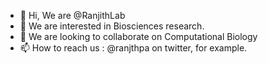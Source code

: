 - 👋 Hi, We are @RanjithLab
- 👀 We are interested in Biosciences research.
- 💞️ We are looking to collaborate on Computational Biology
- 📫 How to reach us : @ranjthpa on twitter, for example. 

<!---
RanjithLab/RanjithLab is a ✨ special ✨ repository because its `README.md` (this file) appears on your GitHub profile.
You can click the Preview link to take a look at your changes.
--->
